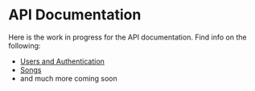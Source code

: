 # API Documentation

Here is the work in progress for the API documentation. Find info on the following:

* [Users and Authentication](/docs/users-and-auth.md)
* [Songs](/docs/songs.md)
* and much more coming soon
